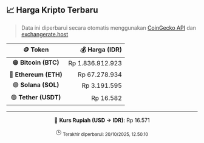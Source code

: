 

<!-- HARGA_KRIPTO -->
## 📈 Harga Kripto Terbaru

> Data ini diperbarui secara otomatis menggunakan [CoinGecko API](https://www.coingecko.com/) dan [exchangerate.host](https://exchangerate.host/)

<div align="center">

| 🪙 Token | 💰 Harga (IDR) |
|:------:|---------------:|
| 🟠 **Bitcoin (BTC)**   | Rp 1.836.912.923 |
| 🔵 **Ethereum (ETH)**  | Rp 67.278.934 |
| 🟣 **Solana (SOL)**    | Rp 3.191.595 |
| 🟢 **Tether (USDT)**   | Rp 16.582 |

---

💱 **Kurs Rupiah (USD → IDR)**: Rp 16.571

🕒 <sub>Terakhir diperbarui: 20/10/2025, 12.50.10</sub>

</div>
<!-- /HARGA_KRIPTO -->